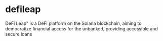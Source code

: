 # defileap
DeFi Leap" is a DeFi platform on the Solana blockchain, aiming to democratize financial access for the unbanked, providing accessible and secure loans
